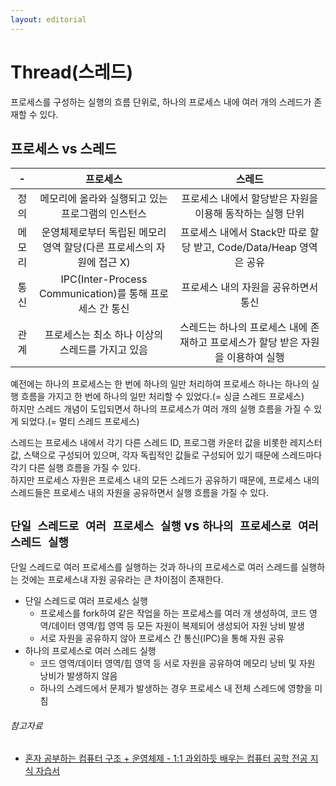 ```yaml
---
layout: editorial
---
```


# Thread(스레드)

프로세스를 구성하는 실행의 흐름 단위로, 하나의 프로세스 내에 여러 개의 스레드가 존재할 수 있다.

## 프로세스 vs 스레드

|  -  |                      프로세스                      |                       스레드                       |
|:---:|:----------------------------------------------:|:-----------------------------------------------:|
| 정의  |          메모리에 올라와 실행되고 있는 프로그램의 인스턴스           |        프로세스 내에서 할당받은 자원을 이용해 동작하는 실행 단위         |
| 메모리 |    운영체제로부터 독립된 메모리 영역 할당(다른 프로세스의 자원에 접근 X)    | 프로세스 내에서 Stack만 따로 할당 받고, Code/Data/Heap 영역은 공유 |
| 통신  | IPC(Inter-Process Communication)를 통해 프로세스 간 통신 |              프로세스 내의 자원을 공유하면서 통신               |
| 관계  |          프로세스는 최소 하나 이상의 스레드를 가지고 있음           |  스레드는 하나의 프로세스 내에 존재하고 프로세스가 할당 받은 자원을 이용하여 실행  |

예전에는 하나의 프로세스는 한 번에 하나의 일만 처리하여 프로세스 하나는 하나의 실행 흐름을 가지고 한 번에 하나의 일만 처리할 수 있었다.(= 싱글 스레드 프로세스)  
하지만 스레드 개념이 도입되면서 하나의 프로세스가 여러 개의 실행 흐름을 가질 수 있게 되었다.(= 멀티 스레드 프로세스)

스레드는 프로세스 내에서 각기 다른 스레드 ID, 프로그램 카운터 값을 비롯한 레지스터 값, 스택으로 구성되어 있으며, 각자 독립적인 값들로 구성되어 있기 때문에 스레드마다 각기 다른 실행 흐름을 가질 수 있다.  
하지만 프로세스 자원은 프로세스 내의 모든 스레드가 공유하기 때문에, 프로세스 내의 스레드들은 프로세스 내의 자원을 공유하면서 실행 흐름을 가질 수 있다.

## `단일 스레드로 여러 프로세스 실행` vs `하나의 프로세스로 여러 스레드 실행`

단일 스레드로 여러 프로세스를 실행하는 것과 하나의 프로세스로 여러 스레드를 실행하는 것에는 프로세스내 자원 공유라는 큰 차이점이 존재한다.

- 단일 스레드로 여러 프로세스 실행
    - 프로세스를 fork하여 같은 작업을 하는 프로세스를 여러 개 생성하여, 코드 영역/데이터 영역/힙 영역 등 모든 자원이 복제되어 생성되어 자원 낭비 발생
    - 서로 자원을 공유하지 않아 프로세스 간 통신(IPC)을 통해 자원 공유
- 하나의 프로세스로 여러 스레드 실행
    - 코드 영역/데이터 영역/힙 영역 등 서로 자원을 공유하여 메모리 낭비 및 자원 낭비가 발생하지 않음
    - 하나의 스레드에서 문제가 발생하는 경우 프로세스 내 전체 스레드에 영향을 미침

###### 참고자료

- [혼자 공부하는 컴퓨터 구조 + 운영체제 - 1:1 과외하듯 배우는 컴퓨터 공학 전공 지식 자습서](https://www.nl.go.kr/seoji/contents/S80100000000.do?schM=intgr_detail_view_isbn&page=1&pageUnit=10&schType=simple&schStr=혼자+컴퓨터+구조&isbn=9791162243091&cipId=228751835%2C)